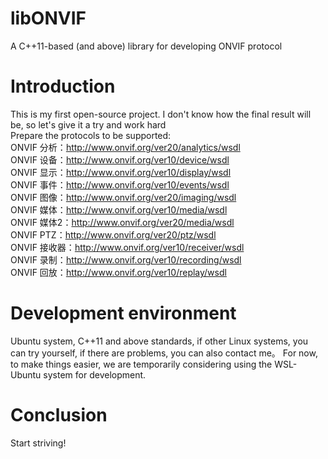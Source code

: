 # libONVIF
A C++11-based (and above) library for developing ONVIF protocol
# Introduction
This is my first open-source project. I don't know how the final result will be, so let's give it a try and work hard  
Prepare the protocols to be supported:   
ONVIF 分析：http://www.onvif.org/ver20/analytics/wsdl  
ONVIF 设备：http://www.onvif.org/ver10/device/wsdl  
ONVIF 显示：http://www.onvif.org/ver10/display/wsdl  
ONVIF 事件：http://www.onvif.org/ver10/events/wsdl  
ONVIF 图像：http://www.onvif.org/ver20/imaging/wsdl  
ONVIF 媒体：http://www.onvif.org/ver10/media/wsdl  
ONVIF 媒体2：http://www.onvif.org/ver20/media/wsdl  
ONVIF PTZ：http://www.onvif.org/ver20/ptz/wsdl  
ONVIF 接收器：http://www.onvif.org/ver10/receiver/wsdl  
ONVIF 录制：http://www.onvif.org/ver10/recording/wsdl  
ONVIF 回放：http://www.onvif.org/ver10/replay/wsdl  
# Development environment
Ubuntu system, C++11 and above standards, if other Linux systems, you can try yourself, if there are problems, you can also contact me。
For now, to make things easier, we are temporarily considering using the WSL-Ubuntu system for development.
# Conclusion
Start striving!
